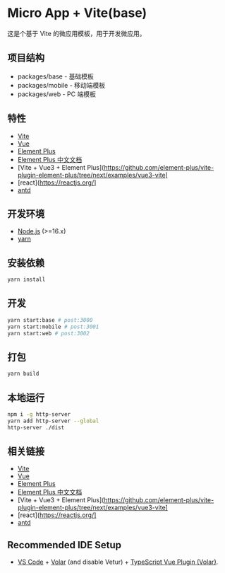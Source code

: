 # Micro App + Vite(base)

这是个基于 Vite 的微应用模板，用于开发微应用。

## 项目结构
- packages/base - 基础模板
- packages/mobile - 移动端模板
- packages/web - PC 端模板

## 特性
- [Vite](https://vitejs.dev/)
- [Vue](https://v3.cn.vuejs.org/)
- [Element Plus](https://element-plus.gitee.io/#/zh-CN)
- [Element Plus 中文文档](https://element-plus.gitee.io/#/zh-CN)
- [Vite + Vue3 + Element Plus](https://github.com/element-plus/vite-plugin-element-plus/tree/next/examples/vue3-vite]
- [react](https://reactjs.org/]
- [antd](https://ant.design/)

## 开发环境
- [Node.js](https://nodejs.org/en/) (>=16.x)
- [yarn](https://classic.yarnpkg.com/en/docs/install/)

## 安装依赖
```bash
yarn install
```
## 开发
```bash
yarn start:base # post:3000
yarn start:mobile # post:3001
yarn start:web # post:3002
 ```

## 打包
```bash
yarn build
```

## 本地运行
```bash
npm i -g http-server
yarn add http-server --global
http-server ./dist
```

## 相关链接
- [Vite](https://vitejs.dev/)
- [Vue](https://v3.cn.vuejs.org/)
- [Element Plus](https://element-plus.gitee.io/#/zh-CN)
- [Element Plus 中文文档](https://element-plus.gitee.io/#/zh-CN)
- [Vite + Vue3 + Element Plus](https://github.com/element-plus/vite-plugin-element-plus/tree/next/examples/vue3-vite]
- [react](https://reactjs.org/]
- [antd](https://ant.design/)

## Recommended IDE Setup

- [VS Code](https://code.visualstudio.com/) + [Volar](https://marketplace.visualstudio.com/items?itemName=Vue.volar) (and disable Vetur) + [TypeScript Vue Plugin (Volar)](https://marketplace.visualstudio.com/items?itemName=Vue.vscode-typescript-vue-plugin).
